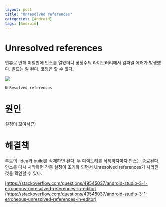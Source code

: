```yaml
---
layout: post
title: "Unresolved references"
categories: [Android]
tags: [Android]
---
```


# Unresolved references

연휴로 인해 며칠만에 안스를 열었더니 상당수의 라이브러리에서 컴파일 에러가 발생했다. 빌드는 잘 된다. 코딩은 할 수 없다.

![](https://ovso.github.io/images/unresolved-references.png)

```
UnResolved references
```

# 원인

설정이 꼬여서(?)

# 해결책

루트의 .idea와 build를 삭제하면 된다. 두 디렉토리를 삭제하자마자 안스는 종료된다. 안스를 다시 시작하면 각종 설정이 초기화 되면서 Unresolved references가 사라진 것을 확인할 수 있다.

[https://stackoverflow.com/questions/49545037/android-studio-3-1-erroneous-unresolved-references-in-editor](https://stackoverflow.com/questions/49545037/android-studio-3-1-erroneous-unresolved-references-in-editor)